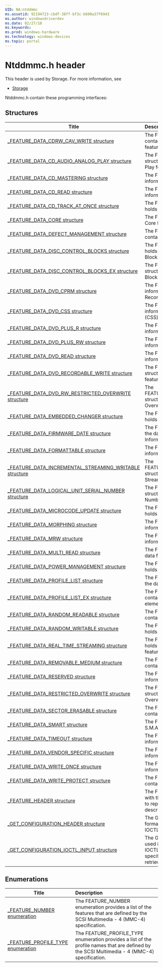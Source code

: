 ```yaml
---
UID: NA:ntddmmc
ms.assetid: 92194723-cbdf-38ff-bf3c-b690a37f6943
ms.author: windowsdriverdev
ms.date: 02/27/18
ms.keywords: 
ms.prod: windows-hardware
ms.technology: windows-devices
ms.topic: portal
---
```


# Ntddmmc.h header



This header is used by Storage. For more information, see
- [Storage](../_storage/index.md)

Ntddmmc.h contain these programming interfaces:


## Structures

| Title   | Description   |
| ---- |:---- |
| [_FEATURE_DATA_CDRW_CAV_WRITE structure](ns-ntddmmc-_feature_data_cdrw_cav_write.md) | The FEATURE_DATA_CDRW_CAV_WRITE structure contains information about the CD-RW CAV Write feature. |
| [_FEATURE_DATA_CD_AUDIO_ANALOG_PLAY structure](ns-ntddmmc-_feature_data_cd_audio_analog_play.md) | The FEATURE_DATA_CD_AUDIO_ANALOG_PLAY structure holds information about the CD Audio External Play feature. |
| [_FEATURE_DATA_CD_MASTERING structure](ns-ntddmmc-_feature_data_cd_mastering.md) | The FEATURE_DATA_CD_MASTERING structure holds information for the CD Mastering feature. |
| [_FEATURE_DATA_CD_READ structure](ns-ntddmmc-_feature_data_cd_read.md) | The FEATURE_DATA_CD_READ structure contains information about the CD Read feature. |
| [_FEATURE_DATA_CD_TRACK_AT_ONCE structure](ns-ntddmmc-_feature_data_cd_track_at_once.md) | The FEATURE_DATA_CD_TRACK_AT_ONCE structure holds information about the CD Track at Once feature. |
| [_FEATURE_DATA_CORE structure](ns-ntddmmc-_feature_data_core.md) | The FEATURE_DATA_CORE structure holds data for the Core feature descriptor. |
| [_FEATURE_DATA_DEFECT_MANAGEMENT structure](ns-ntddmmc-_feature_data_defect_management.md) | The FEATURE_DATA_DEFECT_MANAGEMENT structure contains information for the Defect Management feature. |
| [_FEATURE_DATA_DISC_CONTROL_BLOCKS structure](ns-ntddmmc-_feature_data_disc_control_blocks.md) | The FEATURE_DATA_DISC_CONTROL_BLOCKS structure holds an array of the data reported for the Disc Control Block feature. |
| [_FEATURE_DATA_DISC_CONTROL_BLOCKS_EX structure](ns-ntddmmc-_feature_data_disc_control_blocks_ex.md) | The FEATURE_DATA_DISC_CONTROL_BLOCKS_EX structure holds the data reported for a Disc Control Block. |
| [_FEATURE_DATA_DVD_CPRM structure](ns-ntddmmc-_feature_data_dvd_cprm.md) | The FEATURE_DATA_DVD_CPRM structure holds information about the DVD Content Protection for Recorded Media (CPRM) feature. |
| [_FEATURE_DATA_DVD_CSS structure](ns-ntddmmc-_feature_data_dvd_css.md) | The FEATURE_DATA_DVD_CSS structure holds information about the DVD Content Scrambling System (CSS) feature. |
| [_FEATURE_DATA_DVD_PLUS_R structure](ns-ntddmmc-_feature_data_dvd_plus_r.md) | The FEATURE_DATA_DVD_PLUS_R structure contains information about the DVD+R feature. |
| [_FEATURE_DATA_DVD_PLUS_RW structure](ns-ntddmmc-_feature_data_dvd_plus_rw.md) | The FEATURE_DATA_DVD_PLUS_RW structure contains information about the DVD+RW feature. |
| [_FEATURE_DATA_DVD_READ structure](ns-ntddmmc-_feature_data_dvd_read.md) | The FEATURE_DATA_DVD_READ structure contains information about the DVD Read feature. |
| [_FEATURE_DATA_DVD_RECORDABLE_WRITE structure](ns-ntddmmc-_feature_data_dvd_recordable_write.md) | The FEATURE_DATA_DVD_RECORDABLE_WRITE structure holds information for the DVD-R/RW Write feature. |
| [_FEATURE_DATA_DVD_RW_RESTRICTED_OVERWRITE structure](ns-ntddmmc-_feature_data_dvd_rw_restricted_overwrite.md) | The FEATURE_DATA_DVD_RW_RESTRICTED_OVERWRITE structure contains information for the Restricted Overwrite feature. |
| [_FEATURE_DATA_EMBEDDED_CHANGER structure](ns-ntddmmc-_feature_data_embedded_changer.md) | The FEATURE_DATA_EMBEDDED_CHANGER structure holds data for the Embedded Changer feature. |
| [_FEATURE_DATA_FIRMWARE_DATE structure](ns-ntddmmc-_feature_data_firmware_date.md) | The FEATURE_DATA_FIRMWARE_DATE structure holds the date information associated with the Firmware Information feature. |
| [_FEATURE_DATA_FORMATTABLE structure](ns-ntddmmc-_feature_data_formattable.md) | The FEATURE_DATA_FORMATTABLE structure contains information for the Formattable feature. |
| [_FEATURE_DATA_INCREMENTAL_STREAMING_WRITABLE structure](ns-ntddmmc-_feature_data_incremental_streaming_writable.md) | The FEATURE_DATA_INCREMENTAL_STREAMING_WRITABLE structure contains information about the Incremental Streaming Writable feature. |
| [_FEATURE_DATA_LOGICAL_UNIT_SERIAL_NUMBER structure](ns-ntddmmc-_feature_data_logical_unit_serial_number.md) | The FEATURE_DATA_LOGICAL_UNIT_SERIAL_NUMBER structure holds information about the Device Serial Number feature. |
| [_FEATURE_DATA_MICROCODE_UPDATE structure](ns-ntddmmc-_feature_data_microcode_update.md) | The FEATURE_DATA_MICROCODE_UPDATE structure holds information about the Microcode Upgrade feature. |
| [_FEATURE_DATA_MORPHING structure](ns-ntddmmc-_feature_data_morphing.md) | The FEATURE_DATA_MORPHING structure contains information about the morphing feature. |
| [_FEATURE_DATA_MRW structure](ns-ntddmmc-_feature_data_mrw.md) | The FEATURE_DATA_MRW structure contains information about the MRW feature. |
| [_FEATURE_DATA_MULTI_READ structure](ns-ntddmmc-_feature_data_multi_read.md) | The FEATURE_DATA_MULTI_READ structure contains data for the multiread feature. |
| [_FEATURE_DATA_POWER_MANAGEMENT structure](ns-ntddmmc-_feature_data_power_management.md) | The FEATURE_DATA_POWER_MANAGEMENT structure holds information about the Power Management feature. |
| [_FEATURE_DATA_PROFILE_LIST structure](ns-ntddmmc-_feature_data_profile_list.md) | The FEATURE_DATA_PROFILE_LIST structure contains the data for a profile list descriptor. |
| [_FEATURE_DATA_PROFILE_LIST_EX structure](ns-ntddmmc-_feature_data_profile_list_ex.md) | The FEATURE_DATA_PROFILE_LIST_EX structure contains information corresponding to a profile list element in a profile list descriptor. |
| [_FEATURE_DATA_RANDOM_READABLE structure](ns-ntddmmc-_feature_data_random_readable.md) | The FEATURE_DATA_RANDOM_READABLE structure contains data for the random readable feature. |
| [_FEATURE_DATA_RANDOM_WRITABLE structure](ns-ntddmmc-_feature_data_random_writable.md) | The FEATURE_DATA_RANDOM_WRITABLE structure holds information about the Random Writable feature. |
| [_FEATURE_DATA_REAL_TIME_STREAMING structure](ns-ntddmmc-_feature_data_real_time_streaming.md) | The FEATURE_DATA_REAL_TIME_STREAMING structure holds information about the Real Time Streaming feature. |
| [_FEATURE_DATA_REMOVABLE_MEDIUM structure](ns-ntddmmc-_feature_data_removable_medium.md) | The FEATURE_DATA_REMOVABLE_MEDIUM structure contains data for the removable medium feature. |
| [_FEATURE_DATA_RESERVED structure](ns-ntddmmc-_feature_data_reserved.md) | The FEATURE_DATA_RESERVED structure holds information about an unspecified feature. |
| [_FEATURE_DATA_RESTRICTED_OVERWRITE structure](ns-ntddmmc-_feature_data_restricted_overwrite.md) | The FEATURE_DATA_RESTRICTED_OVERWRITE structure holds information about the Restricted Overwrite feature. |
| [_FEATURE_DATA_SECTOR_ERASABLE structure](ns-ntddmmc-_feature_data_sector_erasable.md) | The FEATURE_DATA_SECTOR_ERASABLE structure contains information for the Sector Erasable feature. |
| [_FEATURE_DATA_SMART structure](ns-ntddmmc-_feature_data_smart.md) | The FEATURE_DATA_SMART structure holds data for the S.M.A.R.T. feature. |
| [_FEATURE_DATA_TIMEOUT structure](ns-ntddmmc-_feature_data_timeout.md) | The FEATURE_DATA_TIMEOUT structure holds information about the Time-Out feature. |
| [_FEATURE_DATA_VENDOR_SPECIFIC structure](ns-ntddmmc-_feature_data_vendor_specific.md) | The FEATURE_DATA_VENDOR_SPECIFIC structure holds information about a vendor-specific feature. |
| [_FEATURE_DATA_WRITE_ONCE structure](ns-ntddmmc-_feature_data_write_once.md) | The FEATURE_DATA_WRITE_ONCE structure holds information for the Write Once feature. |
| [_FEATURE_DATA_WRITE_PROTECT structure](ns-ntddmmc-_feature_data_write_protect.md) | The FEATURE_DATA_WRITE_PROTECT structure contains information about the Write Protect feature. |
| [_FEATURE_HEADER structure](ns-ntddmmc-_feature_header.md) | The FEATURE_HEADER structure is used in conjunction with the IOCTL_CDROM_GET_CONFIGURATION request to report header information for both feature and profile descriptors. |
| [_GET_CONFIGURATION_HEADER structure](ns-ntddmmc-_get_configuration_header.md) | The GET_CONFIGURATION_HEADER structure is used to format the output data retrieved by the IOCTL_CDROM_GET_CONFIGURATION request. |
| [_GET_CONFIGURATION_IOCTL_INPUT structure](ns-ntddmmc-_get_configuration_ioctl_input.md) | The GET_CONFIGURATION_IOCTL_INPUT structure is used in conjunction with the IOCTL_CDROM_GET_CONFIGURATION request to specify the sort of feature data that the request retrieves. |

## Enumerations

| Title   | Description   |
| ---- |:---- |
| [_FEATURE_NUMBER enumeration](ne-ntddmmc-_feature_number.md) | The FEATURE_NUMBER enumeration provides a list of the features that are defined by the SCSI Multimedia - 4 (MMC-4) specification. |
| [_FEATURE_PROFILE_TYPE enumeration](ne-ntddmmc-_feature_profile_type.md) | The FEATURE_PROFILE_TYPE enumeration provides a list of the profile names that are defined by the SCSI Multimedia - 4 (MMC-4) specification. |

